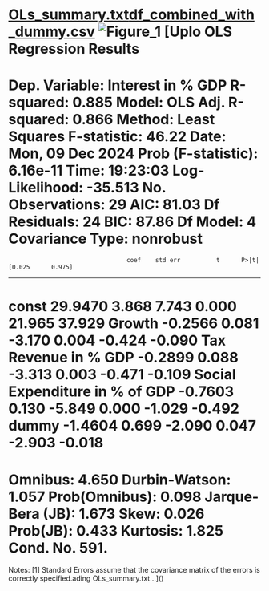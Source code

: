[OLs_summary.txt](https://github.com/user-attachments/files/18081632/OLs_summary.txt)[df_combined_with_dummy.csv](https://github.com/user-attachments/files/18081630/df_combined_with_dummy.csv)
![Figure_1](https://github.com/user-attachments/assets/17ba1af8-efff-484e-b03f-38834ad3245d)
[Uplo                            OLS Regression Results                            
==============================================================================
Dep. Variable:      Interest in % GDP   R-squared:                       0.885
Model:                            OLS   Adj. R-squared:                  0.866
Method:                 Least Squares   F-statistic:                     46.22
Date:                Mon, 09 Dec 2024   Prob (F-statistic):           6.16e-11
Time:                        19:23:03   Log-Likelihood:                -35.513
No. Observations:                  29   AIC:                             81.03
Df Residuals:                      24   BIC:                             87.86
Df Model:                           4                                         
Covariance Type:            nonrobust                                         
==================================================================================================
                                     coef    std err          t      P>|t|      [0.025      0.975]
--------------------------------------------------------------------------------------------------
const                             29.9470      3.868      7.743      0.000      21.965      37.929
Growth                            -0.2566      0.081     -3.170      0.004      -0.424      -0.090
Tax Revenue in % GDP              -0.2899      0.088     -3.313      0.003      -0.471      -0.109
Social Expenditure in % of GDP    -0.7603      0.130     -5.849      0.000      -1.029      -0.492
dummy                             -1.4604      0.699     -2.090      0.047      -2.903      -0.018
==============================================================================
Omnibus:                        4.650   Durbin-Watson:                   1.057
Prob(Omnibus):                  0.098   Jarque-Bera (JB):                1.673
Skew:                           0.026   Prob(JB):                        0.433
Kurtosis:                       1.825   Cond. No.                         591.
==============================================================================

Notes:
[1] Standard Errors assume that the covariance matrix of the errors is correctly specified.ading OLs_summary.txt…]()
